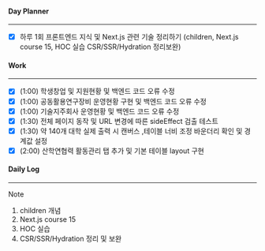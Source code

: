 
#### Day Planner
---
- [x] 하루 1회 프론트엔드 지식 및 Next.js 관련 기술 정리하기 (children, Next.js course 15, HOC 실습 CSR/SSR/Hydration 정리보완)


#### Work
---
- [x] (1:00) 학생창업 및 지원현황 및 백엔드 코드 오류 수정
- [x] (1:00) 공동활용연구장비 운영현황 구현 및 백엔드 코드 오류 수정
- [x] (1:00) 기술지주회사 운영현황 및 백엔드 코드 오류 수정
- [x] (1:30) 전체 페이지 동작 및 URL 변경에 따른 sideEffect 검출 테스트
- [x] (1:30) 약 140개 대학 실제 출력 시 캔버스 ,테이블 너비 조정 바운더리 확인 및 경계값 설정
- [x] (2:00) 산학연협력 활동관리 탭 추가 및 기본 테이블 layout 구현

#### Daily Log
---
> [!note]
> 1. children 개념
> 2. Next.js course 15
> 3. HOC 실습
> 4. CSR/SSR/Hydration 정리 및 보완





